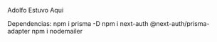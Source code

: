 Adolfo Estuvo Aqui

Dependencias:
npm i prisma -D
npm i next-auth @next-auth/prisma-adapter
npm i nodemailer